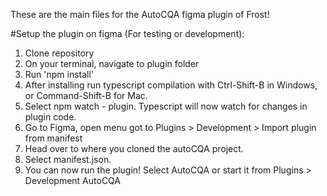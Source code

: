 These are the main files for the AutoCQA figma plugin of Frost!

#Setup the plugin on figma (For testing or development): 

1. Clone repository
2. On your terminal, navigate to plugin folder
3. Run 'npm install'
4. After installing run typescript compilation with Ctrl-Shift-B in Windows, or Command-Shift-B for Mac.
5. Select npm watch - plugin. Typescript will now watch for changes in plugin code.
6. Go to Figma, open menu got to Plugins > Development > Import plugin from manifest
7. Head over to where you cloned the autoCQA project.
8. Select manifest.json.
9. You can now run the plugin! Select AutoCQA or start it from Plugins > Development AutoCQA
